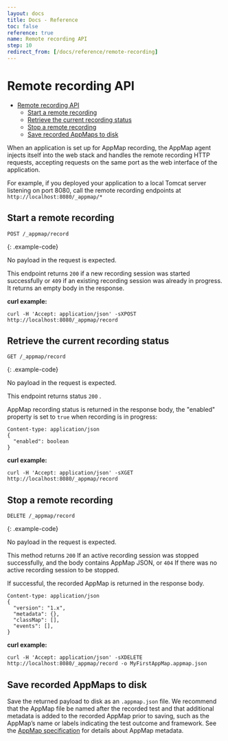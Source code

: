 ```yaml
---
layout: docs
title: Docs - Reference
toc: false
reference: true
name: Remote recording API
step: 10
redirect_from: [/docs/reference/remote-recording]
---
```


# Remote recording API

- [Remote recording API](#remote-recording-api)
  - [Start a remote recording](#start-a-remote-recording)
  - [Retrieve the current recording status](#retrieve-the-current-recording-status)
  - [Stop a remote recording](#stop-a-remote-recording)
  - [Save recorded AppMaps to disk](#save-recorded-appmaps-to-disk)

When an application is set up for AppMap recording, the AppMap agent injects itself into the web stack and handles the remote recording HTTP requests, accepting requests on the same port as the web interface of the application.

For example, if you deployed your application to a local Tomcat server listening on port 8080, call the remote recording endpoints at `http://localhost:8080/_appmap/*` 

##  Start a remote recording

```
POST /_appmap/record
```
{: .example-code}

No payload in the request is expected.

This endpoint returns `200` if a new recording session was started successfully or `409` if an existing recording session was already in progress. It returns an empty body in the response.

**curl example:**

```
curl -H 'Accept: application/json' -sXPOST http://localhost:8080/_appmap/record
```

## Retrieve the current recording status

```
GET /_appmap/record
```
{: .example-code}

No payload in the request is expected.

This endpoint returns status `200` .

AppMap recording status is returned in the response body, the "enabled" property is set to `true` when recording is in progress:

```
Content-type: application/json
{
  "enabled": boolean
}
```

**curl example:**

```
curl -H 'Accept: application/json' -sXGET http://localhost:8080/_appmap/record
```

## Stop a remote recording

```
DELETE /_appmap/record
```
{: .example-code}

No payload in the request is expected.

This method returns `200` If an active recording session was stopped successfully, and the body contains AppMap JSON, or `404` If there was no active recording session to be stopped.

If successful, the recorded AppMap is returned in the response body.

```
Content-type: application/json
{
  "version": "1.x",
  "metadata": {},
  "classMap": [],
  "events": [],
}
```

**curl example:**
```
curl -H 'Accept: application/json' -sXDELETE http://localhost:8080/_appmap/record -o MyFirstAppMap.appmap.json
```

## Save recorded AppMaps to disk

Save the returned payload to disk as an `.appmap.json` file. We recommend that the AppMap file be named after the recorded test and that additional metadata is added to the recorded AppMap prior to saving, such as the AppMap’s name or labels indicating the test outcome and framework. See the [AppMap specification](https://github.com/getappmap/appmap#appmap-data-specification) for details about AppMap metadata.


